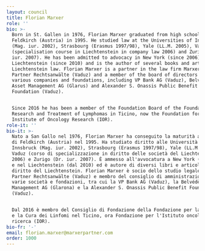 ```yaml
---
layout: council
title: Florian Marxer
role: ''
bio: >-
  Born in St. Gallen in 1976, Florian Marxer graduated from high school in
  Feldkirch (Austria) in 1995. He studied law at the Universities of Innsbruck
  (Mag. iur. 2002), Strasbourg (Erasmus 1997/98), Yale (LL.M. 2005), Vaduz
  (specialisation course in Liechtenstein in company law 2006) and Zurich (Dr.
  iur. 2007). He has been admitted to advocacy in New York (since 2006) and
  Liechtenstein (since 2010) and is the author of several books and articles on
  Liechtenstein law. Florian Marxer is a partner in the law firm Marxer &
  Partner Rechtsanwälte (Vaduz) and a member of the board of directors of
  various companies and foundations, including VP Bank AG (Vaduz), Belvédère
  Asset Management AG (Glarus) and Alexander S. Onassis Public Benefit
  Foundation (Vaduz).


  Since 2016 he has been a member of the Foundation Board of the Foundation for
  Research and Treatment of Lymphomas in Ticino, now the Foundation for the
  Institute of Oncology Research (IOR).
role-it: ''
bio-it: >-
  Nato a San Gallo nel 1976, Florian Marxer ha conseguito la maturità al Liceo
  di Feldkirch (Austria) nel 1995. Ha studiato diritto alle Università di
  Innsbruck (Mag. iur. 2002), Strasbourg (Erasmus 1997/98), Yale (LL.M. 2005),
  Vaduz (corso di specializzazione in diritto delle società del Liechtenstein
  2006) e Zurigo (Dr. iur. 2007). È ammesso all'avvocatura a New York (dal 2006)
  e nel Liechtenstein (dal 2010) ed è autore di diversi libri e articoli sul
  diritto del Liechtenstein. Florian Marxer è socio dello studio legale Marxer &
  Partner Rechtsanwälte (Vaduz) e membro del consiglio di amministrazione di
  varie società e fondazioni, tra cui la VP Bank AG (Vaduz), la Belvédère Asset
  Management AG (Glarona) e la Alexander S. Onassis Public Benefit Foundation
  (Vaduz).


  Dal 2016 è membro del Consiglio di Fondazione della Fondazione per la Ricerca
  e la Cura dei Linfomi nel Ticino, ora Fondazione per l'Istituto oncologico di
  ricerca (IOR).
bio-fr: '-'
email: florian.marxer@marxerpartner.com
order: 1000
---
```



